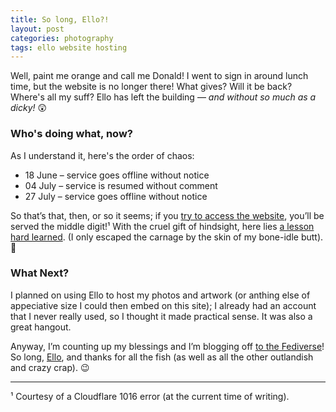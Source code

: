 ```yaml
---
title: So long, Ello?!
layout: post
categories: photography
tags: ello website hosting
---
```


Well, paint me orange and call me Donald! I went to sign in around lunch time, but the website is no longer there! What gives? Will it be back? Where's all my suff? Ello has left the building — _and without so much as a dicky!_ 😲 

<h3>Who's doing what, now?</h3>

As I understand it, here's the order of chaos:

- 18 June – service goes offline without notice
- 04 July – service is resumed without comment
- 27 July – service goes offline without notice

<!--So that's most certainly that, then, or so it apparently seems&nbsp;— _if&nbsp;you [try to access the website](https://www.ello.co), you'll be served the middle digit!_ ¹-->

So that’s that, then, or so it seems; if you [try to access the website](https://www.ello.co), you’ll be served the middle digit!¹ With the cruel gift of hindsight, here lies [a lesson hard learned](https://danthornton.net/2023/06/is-it-goodbye-to-ello-another-niche-network-gone/#comment-34580). (I only escaped the carnage by the skin of my bone-idle butt). 😬

<h3>What Next?</h3>

<!--Sadly, for a great many users of Ello, here lies [a lesson hard learned](https://danthornton.net/2023/06/is-it-goodbye-to-ello-another-niche-network-gone/#comment-34580). I&nbsp;was going to host all my shots there, along side my digital art (I already had an account, so it somewhat made practical sense). Preaching with blessings of hindsight, I was saved by my bone-idle butt; had I been otherwise inclined... 😬-->

I planned on using Ello to host my photos and artwork (or anthing else of appeciative size I could then embed on this site); I already had an account that I never really used, so I thought it made practical sense. It was also a great hangout.

Anyway, I’m counting up my blessings and I’m blogging off [to the Fediverse](https://www.fediverse.to)! So long, [Ello](https://en.m.wikipedia.org/wiki/Ello_(social_network)), and thanks for all the fish (as well as all the other outlandish and crazy crap). 😉 

<hr>

¹ Courtesy of a Cloudflare 1016 error (at the current time of writing).

